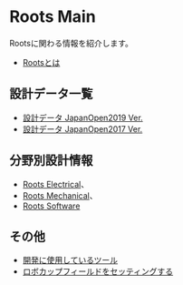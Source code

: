 # Roots Main

Rootsに関わる情報を紹介します。

- [Rootsとは](./detail_roots.md)

## 設計データ一覧

- [設計データ JapanOpen2019 Ver.](./robot_jo2019.md)
- [設計データ JapanOpen2017 Ver.](./robot_jo2017.md)

## 分野別設計情報

- [Roots Electrical](../roots_electrical/main.md)、
- [Roots Mechanical](../roots_mechanical/main.md)、
- [Roots Software](../roots_software/main.md)

## その他

- [開発に使用しているツール](./development_tools.md)
- [ロボカップフィールドをセッティングする](./field_setting.md)
